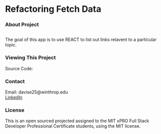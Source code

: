 # Refactoring Fetch Data

<h3> About Project </h3>
  
  <img src="">
  <p>  The goal of this app is to use REACT to list out links relavent to a particular topic.   </p> 
  
<h3> Viewing This Project </h3>
  <p> Source Code: </p>

<h3> Contact </h3>

  <p> Email: davise25@winthrop.edu </br>
      <a href="https://www.linkedin.com/in/erin-davis-7188211a5/"> LinkedIn </a>

<h3> License </h3>

  <p> This is an open sourced projected assigned to the MIT xPRO Full Stack Developer Professional Certificate students, using the MIT license. </p>
